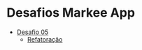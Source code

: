 # Desafios Markee App
- [Desafio 05](https://github.com/juniormartinxo/markee-app/pull/3#issue-736696531)
  - [Refatoração](https://github.com/juniormartinxo/markee-app/pull/5#issue-736959079)

